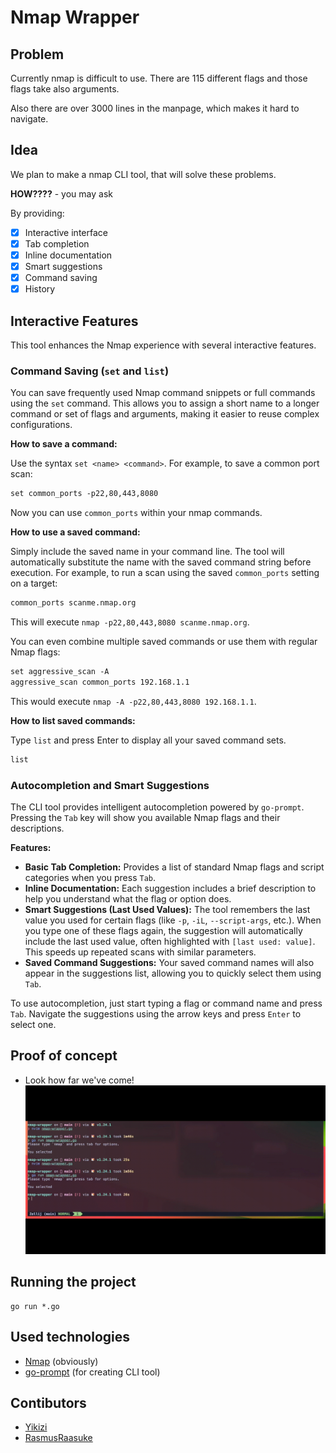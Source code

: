 # Nmap Wrapper

## Problem
Currently nmap is difficult to use. There are 115 different flags and those flags take also arguments.

Also there are over 3000 lines in the manpage, which makes it hard to navigate.

## Idea
We plan to make a nmap CLI tool, that will solve these problems.

**HOW????** - you may ask

By providing:
- [x] Interactive interface
- [x] Tab completion
- [x] Inline documentation
- [x] Smart suggestions
- [x] Command saving
- [x] History

## Interactive Features

This tool enhances the Nmap experience with several interactive features.

### Command Saving (`set` and `list`)

You can save frequently used Nmap command snippets or full commands using the `set` command. This allows you to assign a short name to a longer command or set of flags and arguments, making it easier to reuse complex configurations.

**How to save a command:**

Use the syntax `set <name> <command>`.
For example, to save a common port scan:
```/dev/null/example.txt
set common_ports -p22,80,443,8080
```
Now you can use `common_ports` within your nmap commands.

**How to use a saved command:**

Simply include the saved name in your command line. The tool will automatically substitute the name with the saved command string before execution.
For example, to run a scan using the saved `common_ports` setting on a target:
```/dev/null/example.txt
common_ports scanme.nmap.org
```
This will execute `nmap -p22,80,443,8080 scanme.nmap.org`.

You can even combine multiple saved commands or use them with regular Nmap flags:
```/dev/null/example.txt
set aggressive_scan -A
aggressive_scan common_ports 192.168.1.1
```
This would execute `nmap -A -p22,80,443,8080 192.168.1.1`.

**How to list saved commands:**

Type `list` and press Enter to display all your saved command sets.

```/dev/null/example.txt
list
```

### Autocompletion and Smart Suggestions

The CLI tool provides intelligent autocompletion powered by `go-prompt`. Pressing the `Tab` key will show you available Nmap flags and their descriptions.

**Features:**

-   **Basic Tab Completion:** Provides a list of standard Nmap flags and script categories when you press `Tab`.
-   **Inline Documentation:** Each suggestion includes a brief description to help you understand what the flag or option does.
-   **Smart Suggestions (Last Used Values):** The tool remembers the last value you used for certain flags (like `-p`, `-iL`, `--script-args`, etc.). When you type one of these flags again, the suggestion will automatically include the last used value, often highlighted with `[last used: value]`. This speeds up repeated scans with similar parameters.
-   **Saved Command Suggestions:** Your saved command names will also appear in the suggestions list, allowing you to quickly select them using `Tab`.

To use autocompletion, just start typing a flag or command name and press `Tab`. Navigate the suggestions using the arrow keys and press `Enter` to select one.

## Proof of concept
- Look how far we've come!
![demo](output.gif)

## Running the project
```
go run *.go
```

## Used technologies
- [Nmap](https://nmap.org/) (obviously)
- [go-prompt](https://github.com/c-bata/go-prompt) (for creating CLI tool)

## Contibutors
- [Yikizi](https://github.com/Yikizi)
- [RasmusRaasuke](https://github.com/RasmusRaasuke)
